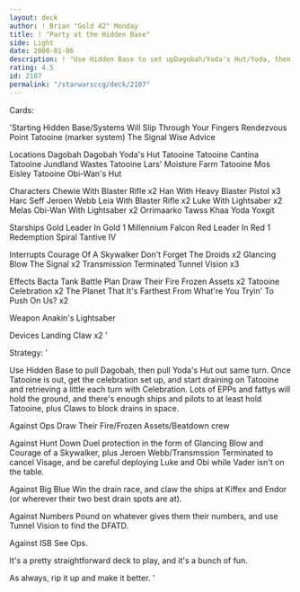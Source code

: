 ```yaml
---
layout: deck
author: ! Brian "Gold 42" Monday
title: ! "Party at the Hidden Base"
side: Light
date: 2000-01-06
description: ! "Use Hidden Base to set upDagobah/Yoda's Hut/Yoda, then set upTatooine Celebration.  Protect theground with EPP's and other powercharacters, and defend the system withbeefy ships."
rating: 4.5
id: 2107
permalink: "/starwarsccg/deck/2107"
---
```

Cards: 

'Starting
Hidden Base/Systems Will Slip Through Your Fingers
Rendezvous Point
Tatooine (marker system)
The Signal
Wise Advice

Locations
Dagobah
Dagobah Yoda's Hut
Tatooine
Tatooine Cantina
Tatooine Jundland Wastes
Tatooine Lars' Moisture Farm
Tatooine Mos Eisley
Tatooine Obi-Wan's Hut

Characters
Chewie With Blaster Rifle x2
Han With Heavy Blaster Pistol x3
Harc Seff
Jeroen Webb
Leia With Blaster Rifle x2
Luke With Lightsaber x2
Melas
Obi-Wan With Lightsaber x2
Orrimaarko
Tawss Khaa
Yoda
Yoxgit

Starships
Gold Leader In Gold 1
Millennium Falcon
Red Leader In Red 1
Redemption
Spiral
Tantive IV

Interrupts
Courage Of A Skywalker
Don't Forget The Droids x2
Glancing Blow
The Signal x2
Transmission Terminated
Tunnel Vision x3

Effects
Bacta Tank
Battle Plan
Draw Their Fire
Frozen Assets x2
Tatooine Celebration x2
The Planet That It's Farthest From
What're You Tryin' To Push On Us? x2

Weapon
Anakin's Lightsaber

Devices
Landing Claw x2 '

Strategy: '

Use Hidden Base to pull Dagobah, then pull Yoda's
Hut out same turn.  Once Tatooine is out, get the
celebration set up, and start draining on Tatooine
and retrieving a little each turn with
Celebration.  Lots of EPPs and fattys will hold
the ground, and there's enough ships and pilots to
at least hold Tatooine, plus Claws to block drains
in space.

Against Ops  Draw Their Fire/Frozen Assets/Beatdown crew

Against Hunt Down Duel protection in the form
     of Glancing Blow and Courage of a Skywalker,
     plus Jeroen Webb/Transmssion Terminated to
     cancel Visage, and be careful deploying Luke and
     Obi while Vader isn't on the table.

Against Big Blue Win the drain race, and claw the ships
     at Kiffex and Endor (or wherever their two best
     drain spots are at).

Against Numbers Pound on whatever gives them their
     numbers, and use Tunnel Vision to find the
     DFATD.

Against ISB See Ops.

It's a pretty straightforward deck to play, and it's a bunch of fun.

As always, rip it up and make it better. '
